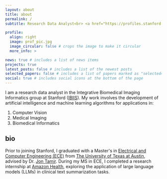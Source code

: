 ```yaml
---
layout: about
title: about
permalink: /
subtitle: Research Data Analyst<br> <a href="https://profiles.stanford.edu/asadaali">Stanford University</a> 

profile:
  align: right
  image: prof_pic.jpg
  image_circular: false # crops the image to make it circular
  more_info: >

news: true # includes a list of news items
projects: true
latest_posts: false # includes a list of the newest posts
selected_papers: false # includes a list of papers marked as "selected={true}"
social: true # includes social icons at the bottom of the page
---
```


I am a research data analyst in the Integrative Biomedical Imaging Informatics group at Stanford (<a href="https://ibiis.stanford.edu/">IBIIS</a>). My work involves the development of artificial intelligence and machine learning algorithms for applications in:
1. Computer Vision
2. Medical Imaging
3. Biomedical Informatics

## bio
Prior to joining Stanford, I graduated with a Master's in <a href="https://www.ece.utexas.edu/">Electrical and Computer Engineering (ECE)</a> from <a href="https://www.utexas.edu/">The University of Texas at Austin</a>, advised by Dr. <a href="https://users.ece.utexas.edu/~jtamir/">Jon Tamir</a>. During my MS in ECE, I completed a research internship at <a href="https://health.amazon.com/">Amazon Health</a>, exploring the application of large language models (LLMs) in clinical text summarization tasks.
<br>